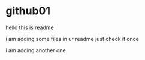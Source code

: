 # github01
 hello this is readme

 i am adding some files in ur readme just check it once
 

 i am adding another one
 